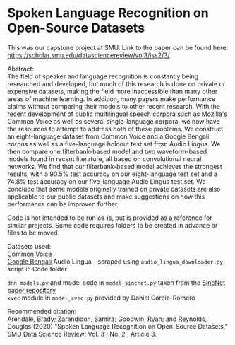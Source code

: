 # Spoken Language Recognition on Open-Source Datasets

This was our capstone project at SMU. Link to the paper can be found here: https://scholar.smu.edu/datasciencereview/vol3/iss2/3/

Abstract:  
The field of speaker and language recognition is constantly being researched and developed, but much of this research is done on private or expensive datasets, making the field more inaccessible than many other areas of machine learning. In addition, many papers make performance claims without comparing their models to other recent research. With the recent development of public multilingual speech corpora such as Mozilla's Common Voice as well as several single-language corpora, we now have the resources to attempt to address both of these problems. We construct an eight-language dataset from Common Voice and a Google Bengali corpus as well as a five-language holdout test set from Audio Lingua. We then compare one filterbank-based model and two waveform-based models found in recent literature, all based on convolutional neural networks. We find that our filterbank-based model achieves the strongest results, with a 90.5% test accuracy on our eight-language test set and a 74.8% test accuracy on our five-language Audio Lingua test set. We conclude that some models originally trained on private datasets are also applicable to our public datasets and make suggestions on how this performance can be improved further.

Code is not intended to be run as-is, but is provided as a reference for similar projects. Some code requires folders to be created in advance or files to be moved.

Datasets used:  
[Common Voice](https://voice.mozilla.org/en/datasets)  
[Google Bengali](http://www.openslr.org/53/)
Audio Lingua - scraped using `audio_lingua_downloader.py` script in Code folder

`dnn_models.py` and model code in `model_sincnet.py` taken from the [SincNet paper repository](https://github.com/mravanelli/SincNet/)  
`xvec` module in `model_xvec.py` provided by Daniel Garcia-Romero

Recommended citation:  
Arendale, Brady; Zarandioon, Samira; Goodwin, Ryan; and Reynolds, Douglas (2020) "Spoken Language Recognition on Open-Source Datasets," SMU Data Science Review: Vol. 3 : No. 2 , Article 3.